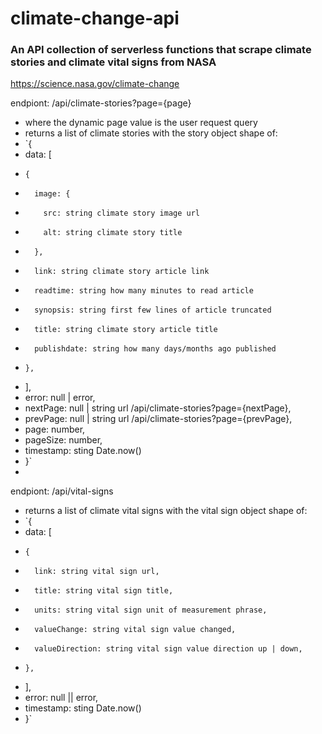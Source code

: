 # climate-change-api

  ### An API collection of serverless functions that scrape climate stories and climate vital signs from NASA
  https://science.nasa.gov/climate-change
    
  endpiont: /api/climate-stories?page={page}
  * where the dynamic page value is the user request query
  * returns a list of climate stories with the story object shape of:
  * `{
  *   data: [
  *     {
  *       image: {
  *         src: string climate story image url
  *         alt: string climate story title
  *       },
  *       link: string climate story article link
  *       readtime: string how many minutes to read article
  *       synopsis: string first few lines of article truncated
  *       title: string climate story article title
  *       publishdate: string how many days/months ago published
  *     },
  *   ],
  *   error: null | error,
  *   nextPage: null | string url /api/climate-stories?page={nextPage},
  *   prevPage: null | string url /api/climate-stories?page={prevPage},
  *   page: number,
  *   pageSize: number,
  *   timestamp: sting Date.now()
  * }`
  * 
  endpiont: /api/vital-signs
  * returns a list of climate vital signs with the vital sign object shape of:
  * `{
  *   data: [
  *     {
  *       link: string vital sign url,
  *       title: string vital sign title,
  *       units: string vital sign unit of measurement phrase,
  *       valueChange: string vital sign value changed,
  *       valueDirection: string vital sign value direction up | down,
  *     },
  *   ],
  *   error: null || error,
  *   timestamp: sting Date.now()
  * }`
